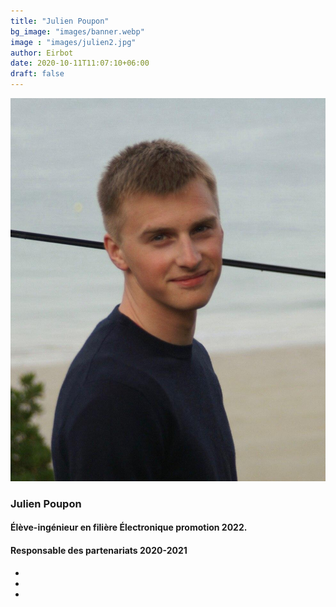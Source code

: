 ```yaml
---
title: "Julien Poupon"
bg_image: "images/banner.webp"
image : "images/julien2.jpg"
author: Eirbot
date: 2020-10-11T11:07:10+06:00
draft: false
---
```


<div class="center-profil">
<div class="our-team">
<div class="picture">
<img class="img-fluid" src="/images/julien.jpg">
</div>
<div class="team-content">
<h3 class="name">Julien Poupon</h3>
<h4 class="title">Élève-ingénieur en filière Électronique promotion 2022. </h4>
<h4 class="title">Responsable des partenariats 2020-2021</h4>
</div>
<ul class="social">
<li><a href="https://www.facebook.com/julienpoupon11" class="ion-social-facebook" aria-hidden="true"></a></li>
<li><a href="https://github.com/julienpoupon" class="ion-social-github"
aria-hidden="true"></a></li>
<li><a href="mailto:julien.poupon@enseirb-matmeca.fr" class="ion-email" aria-hidden="true"></a></li>
</ul>
</div>
</div>
